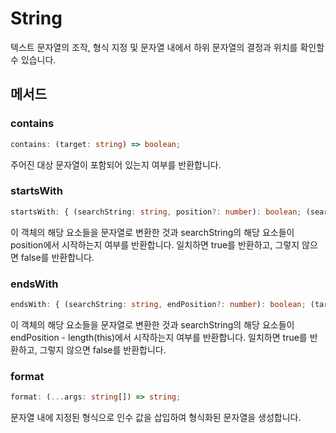 # String

텍스트 문자열의 조작, 형식 지정 및 문자열 내에서 하위 문자열의 결정과 위치를 확인할 수 있습니다.

## 메서드

### contains

```ts
contains: (target: string) => boolean;
```

주어진 대상 문자열이 포함되어 있는지 여부를 반환합니다.

### startsWith

```ts
startsWith: { (searchString: string, position?: number): boolean; (searchString: string, position?: number): boolean; }
```

이 객체의 해당 요소들을 문자열로 변환한 것과 searchString의 해당 요소들이 position에서 시작하는지 여부를 반환합니다. 일치하면 true를 반환하고, 그렇지 않으면 false를 반환합니다.

### endsWith

```ts
endsWith: { (searchString: string, endPosition?: number): boolean; (target: string, length?: number): boolean; }
```

이 객체의 해당 요소들을 문자열로 변환한 것과 searchString의 해당 요소들이 endPosition - length(this)에서 시작하는지 여부를 반환합니다. 일치하면 true를 반환하고, 그렇지 않으면 false를 반환합니다.

### format

```ts
format: (...args: string[]) => string;
```

문자열 내에 지정된 형식으로 인수 값을 삽입하여 형식화된 문자열을 생성합니다.
